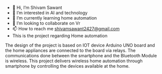 - 👋 Hi, I’m Shivam Sawant
- 👀 I’m interested in AI and technology
- 🌱 I’m currently learning home automation
- 💞️ I’m looking to collaborate on Vr
- 📫 How to reach me shivamsawant2427@gmail.com
- This is the project regarding Home automation
<!---
King-77/IOT BASED HOME AUTOMATION is a ✨ special ✨ repository because its `README.md` (this file) appears on your GitHub profile.
You can click the Preview link to take a look at your changes.
--->
The design of the project is based on IOT device Arduino UNO board and the home appliances are connected to the board via relays.
The communications done between the smartphone and the Bluetooth Module is wireless.
This project delivers wireless home automation through smartphone by controlling the devices available at the home.
